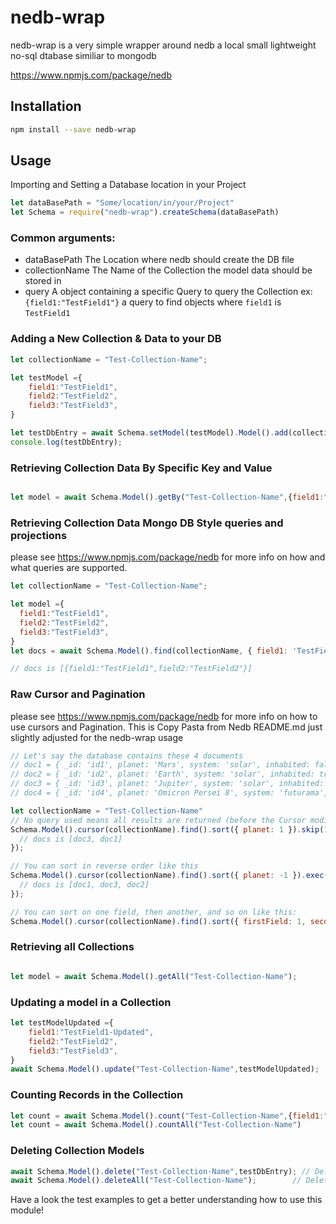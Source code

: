 # nedb-wrap 


nedb-wrap is a very simple wrapper around nedb a local small lightweight no-sql dtabase similiar to mongodb

https://www.npmjs.com/package/nedb


## Installation 


````bash
npm install --save nedb-wrap
````

## Usage


Importing and Setting a Database location in your Project

```js
let dataBasePath = "Some/location/in/your/Project"
let Schema = require("nedb-wrap").createSchema(dataBasePath)
```

### Common arguments:

- dataBasePath
  The Location where nedb should create the DB file
- collectionName
  The Name of the Collection the model data should be stored in  
- query
  A object containing a specific Query to query the Collection ex: ``{field1:"TestField1"}`` a query to find objects where ``field1`` is ``TestField1``

  
### Adding a New Collection & Data to your DB

```js
let collectionName = "Test-Collection-Name";

let testModel ={
    field1:"TestField1",
    field2:"TestField2",
    field3:"TestField3",
}

let testDbEntry = await Schema.setModel(testModel).Model().add(collectionName)
console.log(testDbEntry);

```



### Retrieving Collection Data By Specific Key and Value

```js

let model = await Schema.Model().getBy("Test-Collection-Name",{field1:"TestField1"});

```
### Retrieving Collection Data Mongo DB Style queries and projections 
please see https://www.npmjs.com/package/nedb for more info on how and what queries are supported.


```js
let collectionName = "Test-Collection-Name";

let model ={
  field1:"TestField1",
  field2:"TestField2",
  field3:"TestField3",
}
let docs = await Schema.Model().find(collectionName, { field1: 'TestField1' }, { field1: 1, field2: 1, field3: 0, _id:0 });

// docs is [{field1:"TestField1",field2:"TestField2"}]
```
### Raw Cursor and Pagination

please see https://www.npmjs.com/package/nedb for more info on how to use cursors and Pagination.
This is Copy Pasta from Nedb README.md just slightly adjusted for the nedb-wrap usage

```js
// Let's say the database contains these 4 documents
// doc1 = { _id: 'id1', planet: 'Mars', system: 'solar', inhabited: false, satellites: ['Phobos', 'Deimos'] }
// doc2 = { _id: 'id2', planet: 'Earth', system: 'solar', inhabited: true, humans: { genders: 2, eyes: true } }
// doc3 = { _id: 'id3', planet: 'Jupiter', system: 'solar', inhabited: false }
// doc4 = { _id: 'id4', planet: 'Omicron Persei 8', system: 'futurama', inhabited: true, humans: { genders: 7 } }

let collectionName = "Test-Collection-Name"
// No query used means all results are returned (before the Cursor modifiers)
Schema.Model().cursor(collectionName).find().sort({ planet: 1 }).skip(1).limit(2).exec(function (err, docs) {
  // docs is [doc3, doc1]
});

// You can sort in reverse order like this
Schema.Model().cursor(collectionName).find().sort({ planet: -1 }).exec(function (err, docs) {
  // docs is [doc1, doc3, doc2]
});

// You can sort on one field, then another, and so on like this:
Schema.Model().cursor(collectionName).find().sort({ firstField: 1, secondField: -1 })
```

### Retrieving all Collections 

```js

let model = await Schema.Model().getAll("Test-Collection-Name");

```

### Updating a model in a Collection

```js
let testModelUpdated ={
    field1:"TestField1-Updated",
    field2:"TestField2",
    field3:"TestField3",
}
await Schema.Model().update("Test-Collection-Name",testModelUpdated);

```
### Counting Records in the Collection

```js
let count = await Schema.Model().count("Test-Collection-Name",{field1:"TestField1"}) // Count records with a specific key and Values
let count = await Schema.Model().countAll("Test-Collection-Name")                    // count all Records for given Collection
```

### Deleting Collection Models

```js
await Schema.Model().delete("Test-Collection-Name",testDbEntry); // Delete a Model in the Collection
await Schema.Model().deleteAll("Test-Collection-Name");        // Delete all Models in the Collection
```


Have a look the test examples to get a better understanding how to use this module!
